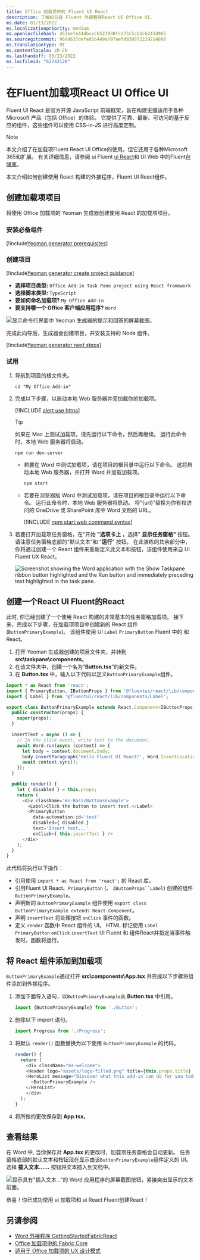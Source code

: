 ```yaml
---
title: Office 加载项中的 Fluent UI React
description: 了解如何在 Fluent 外接程序React UI Office UI。
ms.date: 01/13/2022
ms.localizationpriority: medium
ms.openlocfilehash: 453befe44dbcec6527930fcd73c5cb2cb243d965
ms.sourcegitcommit: 968d637defe816449a797aefd930872229214898
ms.translationtype: MT
ms.contentlocale: zh-CN
ms.lasthandoff: 03/23/2022
ms.locfileid: "63743128"
---
```

# <a name="use-fluent-ui-react-in-office-add-ins"></a>在Fluent加载项React UI Office UI

Fluent UI React 是官方开源 JavaScript 前端框架，旨在构建无缝适用于各种 Microsoft 产品（包括 Office）的体验。 它提供了可靠、最新、可访问的基于反应的组件，这些组件可以使用 CSS-in-JS 进行高度定制。

> [!NOTE]
> 本文介绍了在加载项Fluent React UI Office的使用。但它还用于各种Microsoft 365和扩展。 有关详细信息，请参阅 ui Fluent [ui React](https://developer.microsoft.com/fluentui#/get-started/web#fluent-ui-react)和 UI Web 中的Fluent[存储库](https://github.com/microsoft/fluentui)。

本文介绍如何创建使用 React 构建的外接程序，Fluent UI React组件。

## <a name="create-an-add-in-project"></a>创建加载项项目

将使用 Office 加载项的 Yeoman 生成器创建使用 React 的加载项项目。

### <a name="install-the-prerequisites"></a>安装必备组件

[!include[Yeoman generator prerequisites](../includes/quickstart-yo-prerequisites.md)]

### <a name="create-the-project"></a>创建项目

[!include[Yeoman generator create project guidance](../includes/yo-office-command-guidance.md)]

- **选择项目类型:** `Office Add-in Task Pane project using React framework`
- **选择脚本类型:** `TypeScript`
- **要如何命名加载项?** `My Office Add-in`
- **要支持哪一个 Office 客户端应用程序?** `Word`

![显示命令行界面中 Yeoman 生成器的提示和回答的屏幕截图。](../images/yo-office-word-react.png)

完成此向导后，生成器会创建项目，并安装支持的 Node 组件。

[!include[Yeoman generator next steps](../includes/yo-office-next-steps.md)]

### <a name="try-it-out"></a>试用

1. 导航到项目的根文件夹。

    ```command&nbsp;line
    cd "My Office Add-in"
    ```

2. 完成以下步骤，以启动本地 Web 服务器并旁加载你的加载项。

    [!INCLUDE [alert use https](../includes/alert-use-https.md)]

    > [!TIP]
    > 如果在 Mac 上测试加载项，请先运行以下命令，然后再继续。 运行此命令时，本地 Web 服务器将启动。
    >
    > ```command&nbsp;line
    > npm run dev-server
    > ```

    - 若要在 Word 中测试加载项，请在项目的根目录中运行以下命令。 这将启动本地 Web 服务器，并打开 Word 并加载加载项。

        ```command&nbsp;line
        npm start
        ```

    - 若要在浏览器版 Word 中测试加载项，请在项目的根目录中运行以下命令。 运行此命令时，本地 Web 服务器将启动。 将“{url}”替换为你有权访问的 OneDrive 或 SharePoint 库中 Word 文档的 URL。

        [!INCLUDE [npm start:web command syntax](../includes/start-web-sideload-instructions.md)]

3. 若要打开加载项任务窗格，在"开始 **"选项卡上** ，选择" **显示任务窗格"** 按钮。 请注意任务窗格底部的“默认文本”和 "**运行**" 按钮。 在此演练的其余部分中，你将通过创建一个 React 组件来重新定义此文本和按钮，该组件使用来自 UI Fluent UX React。

    ![Screenshot showing the Word application with the Show Taskpane ribbon button highlighted and the Run button and immediately preceding text highlighted in the task pane.](../images/word-task-pane-yo-default.png)

## <a name="create-a-react-component-that-uses-fluent-ui-react"></a>创建一个React UI Fluent的React

此时, 你已经创建了一个使用 React 构建的非常基本的任务窗格加载项。 接下来，完成以下步骤，在加载项项目中创建新的 React 组件 (`ButtonPrimaryExample`)。 该组件使用 UI `Label` `PrimaryButton` Fluent 中的 和 React。

1. 打开 Yeoman 生成器创建的项目文件夹，并转到 **src\taskpane\components**。
2. 在该文件夹中，创建一个名为“**Button.tsx**”的新文件。
3. 在 **Button.tsx** 中，输入以下代码以定义`ButtonPrimaryExample`组件。

```typescript
import * as React from 'react';
import { PrimaryButton, IButtonProps } from '@fluentui/react/lib/components/Button';
import { Label } from '@fluentui/react/lib/components/Label';

export class ButtonPrimaryExample extends React.Component<IButtonProps, {}> {
  public constructor(props) {
    super(props);
  }

  insertText = async () => {
    // In the click event, write text to the document.
    await Word.run(async (context) => {
      let body = context.document.body;
      body.insertParagraph('Hello Fluent UI React!', Word.InsertLocation.end);
      await context.sync();
    });
  }

  public render() {
    let { disabled } = this.props;
    return (
      <div className='ms-BasicButtonsExample'>
        <Label>Click the button to insert text.</Label>
        <PrimaryButton
          data-automation-id='test'
          disabled={ disabled }
          text='Insert text...'
          onClick={ this.insertText } />
      </div>
    );
  }
}
```

此代码将执行以下操作：

- 引用使用 `import * as React from 'react';` 的 React 库。
- 引用Fluent UI React、`PrimaryButton` (、 `IButtonProps``Label`) 创建的组件`ButtonPrimaryExample`。
- 声明新的 `ButtonPrimaryExample` 组件使用 `export class ButtonPrimaryExample extends React.Component`。
- 声明 `insertText` 将处理按钮 `onClick` 事件的函数。
- 定义 `render` 函数中 React 组件的 UI。 HTML 标记使用 `Label` `PrimaryButton` `onClick` `insertText` UI Fluent 和 组件React并指定当事件触发时，函数将运行。

## <a name="add-the-react-component-to-your-add-in"></a>将 React 组件添加到加载项

`ButtonPrimaryExample`通过打开 **src\components\App.tsx** 并完成以下步骤将组件添加到外接程序。

1. 添加下面导入语句，以`ButtonPrimaryExample`从 **Button.tsx** 中引用。

    ```typescript
    import {ButtonPrimaryExample} from './Button';
    ```

2. 删除以下 import 语句。

    ```typescript
    import Progress from './Progress';
    ```

3. 将默认 `render()` 函数替换为以下使用 `ButtonPrimaryExample` 的代码。

    ```typescript
    render() {
      return (
        <div className="ms-welcome">
        <Header logo="assets/logo-filled.png" title={this.props.title} message="Welcome" />
        <HeroList message="Discover what this add-in can do for you today!" items={this.state.listItems} >
          <ButtonPrimaryExample />
        </HeroList>
        </div>
      );
    }
    ```

4. 将所做的更改保存到 **App.tsx**。

## <a name="see-the-result"></a>查看结果

在 Word 中, 当你保存对 **App.tsx** 的更改时，加载项任务窗格会自动更新。 任务窗格底部的默认文本和按钮现在显示由该`ButtonPrimaryExample`组件定义的 UI。 选择 **插入文本……** 按钮将文本插入到文档中。

![显示具有"插入文本..."的 Word 应用程序的屏幕截图按钮，紧接突出显示的文本前面。](../images/word-task-pane-with-react-component.png)

恭喜！你已成功使用 ui 加载项和 ui React Fluent创建React！

## <a name="see-also"></a>另请参阅

- [Word 外接程序 GettingStartedFabricReact](https://github.com/OfficeDev/Word-Add-in-GettingStartedFabricReact)
- [Office 加载项中的 Fabric Core](fabric-core.md)
- [适用于 Office 加载项的 UX 设计模式](ux-design-pattern-templates.md)
